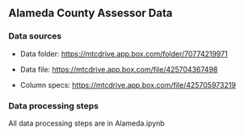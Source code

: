 ## Alameda County Assessor Data

### Data sources

- Data folder: https://mtcdrive.app.box.com/folder/70774219971

- Data file: https://mtcdrive.app.box.com/file/425704367498

- Column specs: https://mtcdrive.app.box.com/file/425705973219

### Data processing steps

All data processing steps are in Alameda.ipynb
